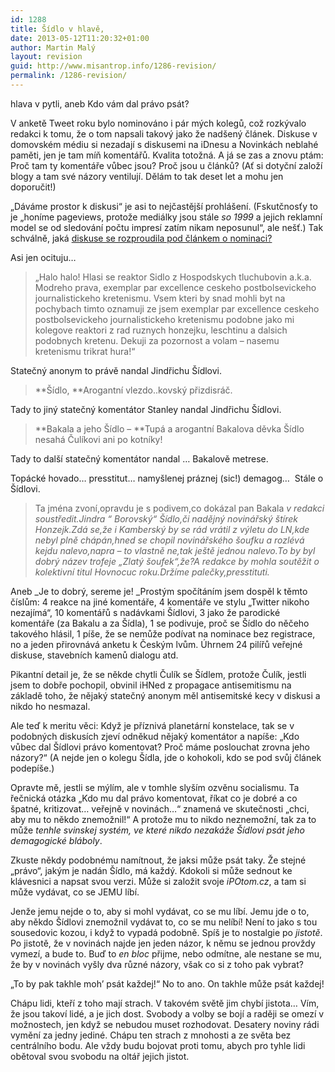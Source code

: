 ```yaml
---
id: 1288
title: Šídlo v hlavě,
date: 2013-05-12T11:20:32+01:00
author: Martin Malý
layout: revision
guid: http://www.misantrop.info/1286-revision/
permalink: /1286-revision/
---
```

hlava v pytli, aneb Kdo vám dal právo psát?

<!--more-->

V anketě Tweet roku bylo nominováno i pár mých kolegů, což rozkývalo redakci k tomu, že o tom napsali takový jako že nadšený článek. Diskuse v domovském médiu si nezadají s diskusemi na iDnesu a Novinkách neblahé paměti, jen je tam míň komentářů. Kvalita totožná. A já se zas a znovu ptám: Proč tam ty komentáře vůbec jsou? Proč jsou u článků? (Ať si dotyční založí blogy a tam své názory ventilují. Dělám to tak deset let a mohu jen doporučit!)

&#8222;Dáváme prostor k diskusi&#8220; je asi to nejčastější prohlášení. (Fskutčnosťy to je &#8222;honíme pageviews, protože mediálky jsou stále _so 1999_ a jejich reklamní model se od sledování počtu impresí zatím nikam neposunul&#8220;, ale nešť.) Tak schválně, jaká [diskuse se rozproudila pod článkem o nominaci?](http://zpravy.ihned.cz/?article[comment][ukaz_vsechny]=1&article[comment][art_id]=59856650&p=012000_d&article[id]=59856650#comm)

Asi jen ocituju&#8230;

> &#8222;Halo halo! Hlasi se reaktor Sidlo z Hospodskych tluchubovin a.k.a. Modreho prava, exemplar par excellence ceskeho postbolsevickeho journalistickeho kretenismu. Vsem kteri by snad mohli byt na pochybach timto oznamuji ze jsem exemplar par excellence ceskeho postbolsevickeho journalistickeho kretenismu podobne jako mi kolegove reaktori z rad ruznych honzejku, leschtinu a dalsich podobnych kretenu. Dekuji za pozornost a volam &#8211; nasemu kretenismu trikrat hura!&#8220;

Statečný anonym to právě nandal Jindřichu Šídlovi.

> **Šídlo, **Arogantní vlezdo..kovský přizdisráč.

Tady to jiný statečný komentátor Stanley nandal Jindřichu Šídlovi.

> **Bakala a jeho Šídlo &#8211; **Tupá a arogantní Bakalova děvka Šídlo nesahá Čulíkovi ani po kotníky!

Tady to další statečný komentátor nandal &#8230; Bakalově metrese.

Topácké hovado&#8230; presstitut&#8230; namyšlenej práznej (sic!) demagog&#8230;  Stále o Šídlovi.

> Ta jména zvoní,opravdu je s podivem,co dokázal pan Bakala <em id="__mceDel"><em id="__mceDel">v redakci soustředit.Jindra &#8220; Borovský&#8220; Šídlo,či nadějný novinářský štírek Honzejk.Zdá se,že i Kamberský by se rád vrátil z výletu do LN,kde nebyl plně chápán,hned se chopil novinářského šoufku a rozlévá kejdu nalevo,napra &#8211; to vlastně ne,tak ještě jednou nalevo.To by byl dobrý název trofeje &#8222;Zlatý šoufek&#8220;,že?A redakce by mohla soutěžit o kolektivní titul Hovnocuc roku.Držíme palečky,presstituti.</em></em>

Aneb _Je to dobrý, sereme je! _Prostým spočítáním jsem dospěl k těmto číslům: 4 reakce na jiné komentáře, 4 komentáře ve stylu &#8222;Twitter nikoho nezajímá&#8220;, 10 komentářů s nadávkami Šídlovi, 3 jako že parodické komentáře (za Bakalu a za Šídla), 1 se podivuje, proč se Šídlo do něčeho takového hlásil, 1 píše, že se nemůže podívat na nominace bez registrace, no a jeden přirovnává anketu k Českým lvům. Úhrnem 24 pilířů veřejné diskuse, stavebních kamenů dialogu atd.

Pikantní detail je, že se někde chytli Čulík se Šídlem, protože Čulík, jestli jsem to dobře pochopil, obvinil iHNed z propagace antisemitismu na základě toho, že nějaký statečný anonym měl antisemitské kecy v diskusi a nikdo ho nesmazal.

Ale teď k meritu věci: Když je příznivá planetární konstelace, tak se v podobných diskusích zjeví odněkud nějaký komentátor a napíše: &#8222;Kdo vůbec dal Šídlovi právo komentovat? Proč máme poslouchat zrovna jeho názory?&#8220; (A nejde jen o kolegu Šídla, jde o kohokoli, kdo se pod svůj článek podepíše.)

Opravte mě, jestli se mýlím, ale v tomhle slyším ozvěnu socialismu. Ta řečnická otázka &#8222;Kdo mu dal právo komentovat, říkat co je dobré a co špatné, kritizovat&#8230; veřejně v novinách&#8230;&#8220; znamená ve skutečnosti &#8222;chci, aby mu to někdo znemožnil!&#8220; A protože mu to nikdo neznemožní, tak za to může _tenhle svinskej systém, ve které nikdo nezakáže Šídlovi psát jeho demagogické bláboly_.

Zkuste někdy podobnému namítnout, že jaksi může psát taky. Že stejné &#8222;právo&#8220;, jakým je nadán Šídlo, má každý. Kdokoli si může sednout ke klávesnici a napsat svou verzi. Může si založit svoje _iPOtom.cz_, a tam si může vydávat, co se JEMU líbí.

Jenže jemu nejde o to, aby si mohl vydávat, co se mu líbí. Jemu jde o to, aby někdo Šídlovi znemožnil vydávat to, co se mu nelíbí! Není to jako s tou sousedovic kozou, i když to vypadá podobně. Spíš je to nostalgie po _jistotě_. Po jistotě, že v novinách najde jen jeden názor, k němu se jednou provždy vymezí, a bude to. Buď to _en bloc_ přijme, nebo odmítne, ale nestane se mu, že by v novinách vyšly dva různé názory, však co si z toho pak vybrat?

&#8222;To by pak takhle moh&#8217; psát každej!&#8220; No to ano. On takhle může psát každej!

Chápu lidi, kteří z toho mají strach. V takovém světě jim chybí jistota&#8230; Vím, že jsou takoví lidé, a je jich dost. Svobody a volby se bojí a raději se omezí v možnostech, jen když se nebudou muset rozhodovat. Desatery noviny rádi vymění za jedny jediné. Chápu ten strach z mnohosti a ze světa bez centrálního bodu. Ale vždy budu bojovat proti tomu, abych pro tyhle lidi obětoval svou svobodu na oltář jejich jistot.